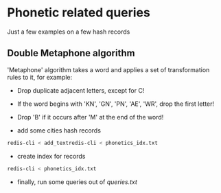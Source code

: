 # Phonetic related queries
Just a few examples on a few hash records
## Double Metaphone algorithm
'Metaphone' algorithm takes a word and applies a set of transformation rules to it, for example:

* Drop duplicate adjacent letters, except for C!
* If the word begins with 'KN', 'GN', 'PN', 'AE', 'WR', drop the first letter!
* Drop 'B' if it occurs after 'M' at the end of the word!

* add some cities hash records
```bash
redis-cli < add_textredis-cli < phonetics_idx.txt
```
* create index for records	
```bash
redis-cli < phonetics_idx.txt
```
* finally, run some queries out of *queries.txt*

